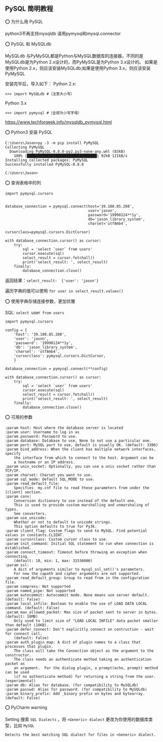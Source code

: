 ## PySQL 简明教程

:o: 为什么用 PySQL

python3不再支持mysqldb 请用pymysql和mysql.connector

:o: PySQL 和 MySQLdb

MySQLdb 与PyMySQL都是Python与MySQL数据库的连接器，不同的是MySQLdb是为Python 2.x设计的，而PyMySQL是为Python 3.x设计的。
如果是使用Python 2.x，则应该安装MySQLdb;如果是使用Python 3.x，则应该安装PyMySQL


安装完毕后，导入如下：
Python 2.x:

    >>> import MySQLdb #（注意大小写）

Python 3.x

    >>> import pymysql #（全部为小写字母）

https://www.techforgeek.info/mysqldb_pymysql.html

:o: Python3 安装 PySQL

    C:\Users\Jason>py -3 -m pip install PyMySQL
    Collecting PyMySQL
      Downloading PyMySQL-0.8.0-py2.py3-none-any.whl (83kB)
        100% |████████████████████████████████| 92kB 121kB/s
    Installing collected packages: PyMySQL
    Successfully installed PyMySQL-0.8.0
    
    C:\Users\Jason>


:o: 查询表格中的列

    import pymysql.cursors
    
    
    database_connection = pymysql.connect(host='39.108.85.208',
                                          user='jason',
                                          password='19990124**1y',
                                          db='jason_library_system',
                                          charset='utf8mb4',
                                          cursorclass=pymysql.cursors.DictCursor)
    
    with database_connection.cursor() as cursor:
        try:
            sql = 'select `user` from users'
            cursor.execute(sql)
            select_result = cursor.fetchall()
            print('select_result: ', select_result)
        finally:
            database_connection.close()

返回结果：`select_result:  {'user': 'jason'}`

遍历字典的值可以使用 `for user in select_result.values()`

:o: 使用字典存储连接参数，更加优雅

SQL: `select `user` from users`

    import pymysql.cursors
    
    config = {
        'host': '39.108.85.208',
        'user': 'jason',
        'password': '19990124**1y',
        'db': 'jason_library_system',
        'charset': 'utf8mb4',
        'cursorclass': pymysql.cursors.DictCursor,
        }
    
    database_connection = pymysql.connect(**config)
    
    with database_connection.cursor() as cursor:
        try:
            sql = 'select `user` from users'
            cursor.execute(sql)
            select_result = cursor.fetchall()
            print('select_result: ', select_result)
        finally:
            database_connection.close()

:o: 可用的参数

    :param host: Host where the database server is located
    :param user: Username to log in as
    :param password: Password to use.
    :param database: Database to use, None to not use a particular one.
    :param port: MySQL port to use, default is usually OK. (default: 3306)
    :param bind_address: When the client has multiple network interfaces, specify
        the interface from which to connect to the host. Argument can be
        a hostname or an IP address.
    :param unix_socket: Optionally, you can use a unix socket rather than TCP/IP.
    :param charset: Charset you want to use.
    :param sql_mode: Default SQL_MODE to use.
    :param read_default_file:
        Specifies  my.cnf file to read these parameters from under the [client] section.
    :param conv:
        Conversion dictionary to use instead of the default one.
        This is used to provide custom marshalling and unmarshaling of types.
        See converters.
    :param use_unicode:
        Whether or not to default to unicode strings.
        This option defaults to true for Py3k.
    :param client_flag: Custom flags to send to MySQL. Find potential values in constants.CLIENT.
    :param cursorclass: Custom cursor class to use.
    :param init_command: Initial SQL statement to run when connection is established.
    :param connect_timeout: Timeout before throwing an exception when connecting.
        (default: 10, min: 1, max: 31536000)
    :param ssl:
        A dict of arguments similar to mysql_ssl_set()'s parameters.
        For now the capath and cipher arguments are not supported.
    :param read_default_group: Group to read from in the configuration file.
    :param compress: Not supported
    :param named_pipe: Not supported
    :param autocommit: Autocommit mode. None means use server default. (default: False)
    :param local_infile: Boolean to enable the use of LOAD DATA LOCAL command. (default: False)
    :param max_allowed_packet: Max size of packet sent to server in bytes. (default: 16MB)
        Only used to limit size of "LOAD LOCAL INFILE" data packet smaller than default (16KB).
    :param defer_connect: Don't explicitly connect on contruction - wait for connect call.
        (default: False)
    :param auth_plugin_map: A dict of plugin names to a class that processes that plugin.
        The class will take the Connection object as the argument to the constructor.
        The class needs an authenticate method taking an authentication packet as
        an argument.  For the dialog plugin, a prompt(echo, prompt) method can be used
        (if no authenticate method) for returning a string from the user. (experimental)
    :param db: Alias for database. (for compatibility to MySQLdb)
    :param passwd: Alias for password. (for compatibility to MySQLdb)
    :param binary_prefix: Add _binary prefix on bytes and bytearray. (default: False)

:o: PyCharm warning

Setting 搜索 `SQL Dialects` ，将 `<Generic> dialect` 更改为你使用的数据库类型，比如 `MySQL`

    Detects the best matching SQL dialect for files in <Generic> dialect.









